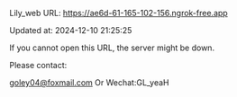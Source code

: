 Lily_web URL: https://ae6d-61-165-102-156.ngrok-free.app

Updated at: 2024-12-10 21:25:25

If you cannot open this URL, the server might be down.

Please contact: 

goley04@foxmail.com Or Wechat:GL_yeaH